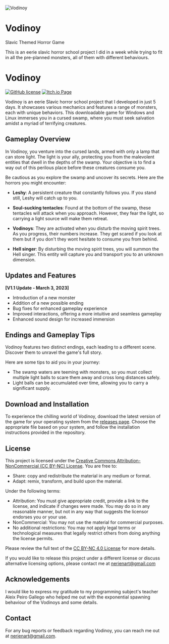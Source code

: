 ![Vodinoy](https://imgur.com/DtkFzab)

# Vodinoy
Slavic Themed Horror Game 



This is an eerie slavic horror school project I did in a week while trying to fit in all the pre-planned monsters, all of them with different behaviours. 




# Vodinoy

[![GitHub license](https://img.shields.io/badge/license-MIT-blue.svg)](https://github.com/yourusername/vodinoy/blob/main/LICENSE)
[![Itch.io Page](https://nerien.itch.io/vodinoy)](https://nerien.itch.io/vodinoy)

Vodinoy is an eerie Slavic horror school project that I developed in just 5 days. It showcases various mechanics and features a range of monsters, each with unique behaviors. This downloadable game for Windows and Linux immerses you in a cursed swamp, where you must seek salvation amidst a myriad of terrifying creatures.

## Gameplay Overview

In Vodinoy, you venture into the cursed lands, armed with only a lamp that can store light. The light is your ally, protecting you from the malevolent entities that dwell in the depths of the swamp. Your objective is to find a way out of this perilous place before these creatures consume you.

Be cautious as you explore the swamp and uncover its secrets. Here are the horrors you might encounter:

- **Leshy**: A persistent creature that constantly follows you. If you stand still, Leshy will catch up to you.

- **Soul-sucking tentacles**: Found at the bottom of the swamp, these tentacles will attack when you approach. However, they fear the light, so carrying a light source will make them retreat.

- **Vodinoys**: They are activated when you disturb the moving spirit trees. As you progress, their numbers increase. They get scared if you look at them but if you don't they wont hesitate to consume you from behind.

- **Hell singer**: By disturbing the moving spirit trees,  you will summon the Hell singer. This entity will capture you and transport you to an unknown dimension.

## Updates and Features

**[V1.1 Update - March 3, 2023]**

- Introduction of a new monster
- Addition of a new possible ending
- Bug fixes for enhanced gameplay experience
- Improved interactions, offering a more intuitive and seamless gameplay
- Enhanced sound design for increased immersion

## Endings and Gameplay Tips

Vodinoy features two distinct endings, each leading to a different scene. Discover them to unravel the game's full story.

Here are some tips to aid you in your journey:

- The swamp waters are teeming with monsters, so you must collect multiple light balls to scare them away and cross long distances safely.
- Light balls can be accumulated over time, allowing you to carry a significant supply. 
## Download and Installation

To experience the chilling world of Vodinoy, download the latest version of the game for your operating system from the [releases page](https://github.com/yourusername/vodinoy/releases/latest). Choose the appropriate file based on your system, and follow the installation instructions provided in the repository.

## License

This project is licensed under the [Creative Commons Attribution-NonCommercial (CC BY-NC) License](https://creativecommons.org/licenses/by-nc/4.0/). You are free to:

- Share: copy and redistribute the material in any medium or format.
- Adapt: remix, transform, and build upon the material.

Under the following terms:

- Attribution: You must give appropriate credit, provide a link to the license, and indicate if changes were made. You may do so in any reasonable manner, but not in any way that suggests the licensor endorses you or your use.
- NonCommercial: You may not use the material for commercial purposes.
- No additional restrictions: You may not apply legal terms or technological measures that legally restrict others from doing anything the license permits.

Please review the full text of the [CC BY-NC 4.0 License](https://creativecommons.org/licenses/by-nc/4.0/) for more details.

If you would like to release this project under a different license or discuss alternative licensing options, please contact me at nerienart@gmail.com


## Acknowledgements

I would like to express my gratitude to my programming subject's teacher Aleix Peiro Gallego who helped me out with the exponential spawning behaviour of the Vodinoys and some details.

## Contact

For any bug reports or feedback regarding Vodinoy, you can reach me out at nerienart@gmail.com.




